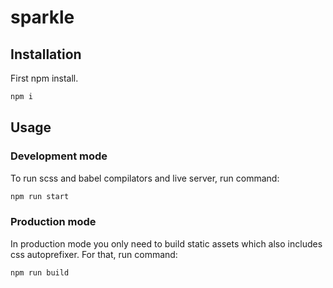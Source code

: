 # sparkle


## Installation

First npm install.

```bash
npm i
```

## Usage

### Development mode

To run scss and babel compilators and live server, run command:

```bash
npm run start
```

### Production mode

In production mode you only need to build static assets which also includes css autoprefixer.
For that, run command:

```bash
npm run build
```